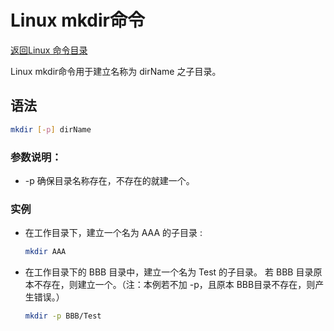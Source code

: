 # Linux mkdir命令
[返回Linux 命令目录](11.Linux命令大全.md)

Linux mkdir命令用于建立名称为 dirName 之子目录。

## 语法
```bash
mkdir [-p] dirName
```
### 参数说明：

* -p 确保目录名称存在，不存在的就建一个。

### 实例

* 在工作目录下，建立一个名为 AAA 的子目录 :
    ```bash
    mkdir AAA
    ```

* 在工作目录下的 BBB 目录中，建立一个名为 Test 的子目录。 若 BBB 目录原本不存在，则建立一个。（注：本例若不加 -p，且原本 BBB目录不存在，则产生错误。）
    ```bash
    mkdir -p BBB/Test
    ```